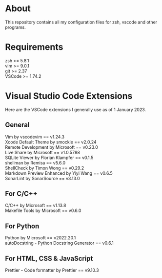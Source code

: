 # About
This repository contains all my configuration files for zsh, vscode and other programs.

# Requirements
zsh >= 5.8.1 \
vim >= 9.0.1 \
git >= 2.37 \
VSCode >= 1.74.2

# Visual Studio Code Extensions
Here are the VSCode extensions I generally use as of 1 January 2023.

## General
Vim by vscodevim == v1.24.3 \
Xcode Default Theme by smockle == v2.0.24 \
Remote Development by Microsoft == v0.23.0 \
Live Share by Microsoft == v1.0.5788 \
SQLite Viewer by Florian Klampfer == v0.1.5 \
shellman by Remisa == v5.6.0 \
ShellCheck by Timon Wong == v0.29.2 \
Markdown Preview Enhanced by Yiyi Wang == v0.6.5 \
SonarLint by SonarSource == v3.13.0

## For C/C++
C/C++ by Microsoft == v1.13.8 \
Makefile Tools by Microsoft == v0.6.0

## For Python
Python by Microsoft == v2022.20.1 \
autoDocstring - Python Docstring Generator == v0.6.1

## For HTML, CSS & JavaScript
Prettier - Code formatter by Prettier == v9.10.3
